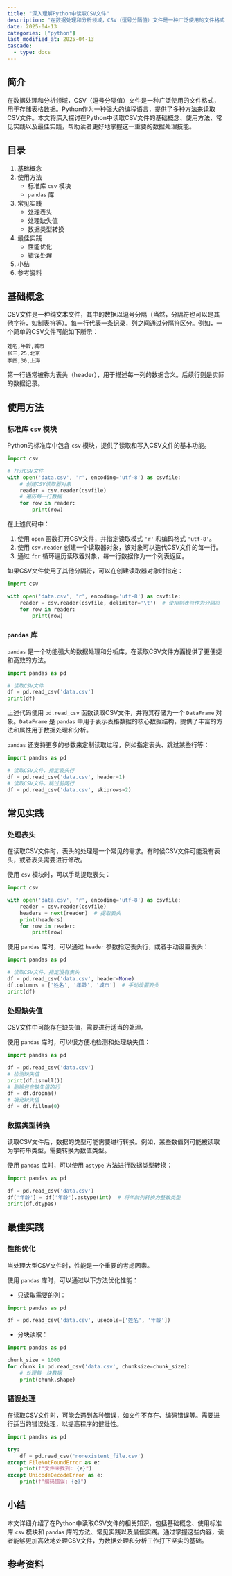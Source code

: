 ```yaml
---
title: "深入理解Python中读取CSV文件"
description: "在数据处理和分析领域，CSV（逗号分隔值）文件是一种广泛使用的文件格式，用于存储表格数据。Python作为一种强大的编程语言，提供了多种方法来读取CSV文件。本文将深入探讨在Python中读取CSV文件的基础概念、使用方法、常见实践以及最佳实践，帮助读者更好地掌握这一重要的数据处理技能。"
date: 2025-04-13
categories: ["python"]
last_modified_at: 2025-04-13
cascade:
  - type: docs
---
```



## 简介
在数据处理和分析领域，CSV（逗号分隔值）文件是一种广泛使用的文件格式，用于存储表格数据。Python作为一种强大的编程语言，提供了多种方法来读取CSV文件。本文将深入探讨在Python中读取CSV文件的基础概念、使用方法、常见实践以及最佳实践，帮助读者更好地掌握这一重要的数据处理技能。

<!-- more -->
## 目录
1. 基础概念
2. 使用方法
    - 标准库 `csv` 模块
    - `pandas` 库
3. 常见实践
    - 处理表头
    - 处理缺失值
    - 数据类型转换
4. 最佳实践
    - 性能优化
    - 错误处理
5. 小结
6. 参考资料

## 基础概念
CSV文件是一种纯文本文件，其中的数据以逗号分隔（当然，分隔符也可以是其他字符，如制表符等）。每一行代表一条记录，列之间通过分隔符区分。例如，一个简单的CSV文件可能如下所示：

```
姓名,年龄,城市
张三,25,北京
李四,30,上海
```

第一行通常被称为表头（header），用于描述每一列的数据含义。后续行则是实际的数据记录。

## 使用方法

### 标准库 `csv` 模块
Python的标准库中包含 `csv` 模块，提供了读取和写入CSV文件的基本功能。

```python
import csv

# 打开CSV文件
with open('data.csv', 'r', encoding='utf-8') as csvfile:
    # 创建CSV读取器对象
    reader = csv.reader(csvfile)
    # 遍历每一行数据
    for row in reader:
        print(row)
```

在上述代码中：
1. 使用 `open` 函数打开CSV文件，并指定读取模式 `'r'` 和编码格式 `'utf-8'`。
2. 使用 `csv.reader` 创建一个读取器对象，该对象可以迭代CSV文件的每一行。
3. 通过 `for` 循环遍历读取器对象，每一行数据作为一个列表返回。

如果CSV文件使用了其他分隔符，可以在创建读取器对象时指定：

```python
import csv

with open('data.csv', 'r', encoding='utf-8') as csvfile:
    reader = csv.reader(csvfile, delimiter='\t')  # 使用制表符作为分隔符
    for row in reader:
        print(row)
```

### `pandas` 库
`pandas` 是一个功能强大的数据处理和分析库，在读取CSV文件方面提供了更便捷和高效的方法。

```python
import pandas as pd

# 读取CSV文件
df = pd.read_csv('data.csv')
print(df)
```

上述代码使用 `pd.read_csv` 函数读取CSV文件，并将其存储为一个 `DataFrame` 对象。`DataFrame` 是 `pandas` 中用于表示表格数据的核心数据结构，提供了丰富的方法和属性用于数据处理和分析。

`pandas` 还支持更多的参数来定制读取过程，例如指定表头、跳过某些行等：

```python
import pandas as pd

# 读取CSV文件，指定表头行
df = pd.read_csv('data.csv', header=1)  
# 读取CSV文件，跳过前两行
df = pd.read_csv('data.csv', skiprows=2)  
```

## 常见实践

### 处理表头
在读取CSV文件时，表头的处理是一个常见的需求。有时候CSV文件可能没有表头，或者表头需要进行修改。

使用 `csv` 模块时，可以手动提取表头：

```python
import csv

with open('data.csv', 'r', encoding='utf-8') as csvfile:
    reader = csv.reader(csvfile)
    headers = next(reader)  # 提取表头
    print(headers)
    for row in reader:
        print(row)
```

使用 `pandas` 库时，可以通过 `header` 参数指定表头行，或者手动设置表头：

```python
import pandas as pd

# 读取CSV文件，指定没有表头
df = pd.read_csv('data.csv', header=None)  
df.columns = ['姓名', '年龄', '城市']  # 手动设置表头
print(df)
```

### 处理缺失值
CSV文件中可能存在缺失值，需要进行适当的处理。

使用 `pandas` 库时，可以很方便地检测和处理缺失值：

```python
import pandas as pd

df = pd.read_csv('data.csv')
# 检测缺失值
print(df.isnull())  
# 删除包含缺失值的行
df = df.dropna()  
# 填充缺失值
df = df.fillna(0)  
```

### 数据类型转换
读取CSV文件后，数据的类型可能需要进行转换。例如，某些数值列可能被读取为字符串类型，需要转换为数值类型。

使用 `pandas` 库时，可以使用 `astype` 方法进行数据类型转换：

```python
import pandas as pd

df = pd.read_csv('data.csv')
df['年龄'] = df['年龄'].astype(int)  # 将年龄列转换为整数类型
print(df.dtypes)
```

## 最佳实践

### 性能优化
当处理大型CSV文件时，性能是一个重要的考虑因素。

使用 `pandas` 库时，可以通过以下方法优化性能：
- 只读取需要的列：
```python
import pandas as pd

df = pd.read_csv('data.csv', usecols=['姓名', '年龄'])
```
- 分块读取：
```python
import pandas as pd

chunk_size = 1000
for chunk in pd.read_csv('data.csv', chunksize=chunk_size):
    # 处理每一块数据
    print(chunk.shape)
```

### 错误处理
在读取CSV文件时，可能会遇到各种错误，如文件不存在、编码错误等。需要进行适当的错误处理，以提高程序的健壮性。

```python
import pandas as pd

try:
    df = pd.read_csv('nonexistent_file.csv')
except FileNotFoundError as e:
    print(f"文件未找到: {e}")
except UnicodeDecodeError as e:
    print(f"编码错误: {e}")
```

## 小结
本文详细介绍了在Python中读取CSV文件的相关知识，包括基础概念、使用标准库 `csv` 模块和 `pandas` 库的方法、常见实践以及最佳实践。通过掌握这些内容，读者能够更加高效地处理CSV文件，为数据处理和分析工作打下坚实的基础。

## 参考资料